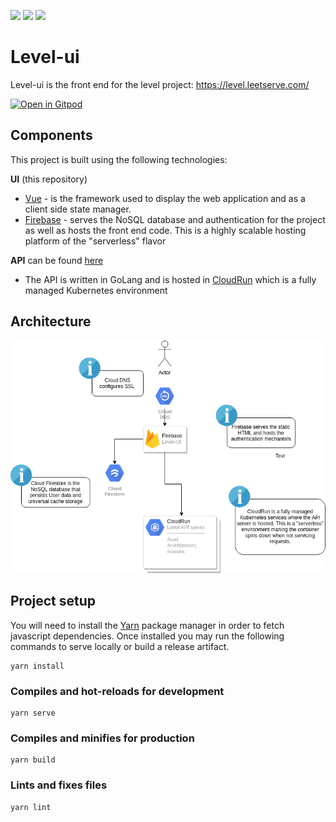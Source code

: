 ![](https://github.com/gabeduke/level-ui/workflows/Lint/badge.svg)
![](https://github.com/gabeduke/level-ui/workflows/Test/badge.svg)
![](https://github.com/gabeduke/level-ui/workflows/Deploy/badge.svg)

# Level-ui

Level-ui is the front end for the level project: https://level.leetserve.com/

[![Open in Gitpod](https://gitpod.io/button/open-in-gitpod.svg)](https://gitpod.io/#https://github.com/gabeduke/level-ui)

## Components

This project is built using the following technologies:

**UI** (this repository)

* [Vue](https://vuejs.org/) - is the framework used to display the web application and as a client side state manager.
* [Firebase](https://firebase.google.com/) - serves the NoSQL database and authentication for the project as well as hosts the front end code. This is a highly scalable hosting platform of the "serverless" flavor

**API** can be found [here](https://github.com/gabeduke/level)

* The API is written in GoLang and is hosted in [CloudRun](https://cloud.google.com/run/) which is a fully managed Kubernetes environment

## Architecture

![Architecture](.github/Level.png)

## Project setup

You will need to install the [Yarn](https://yarnpkg.com/lang/en/) package manager in order to fetch javascript dependencies. Once installed you may run the following commands to serve locally or build a release artifact.


```
yarn install
```

### Compiles and hot-reloads for development
```
yarn serve
```

### Compiles and minifies for production
```
yarn build
```

### Lints and fixes files
```
yarn lint
```
